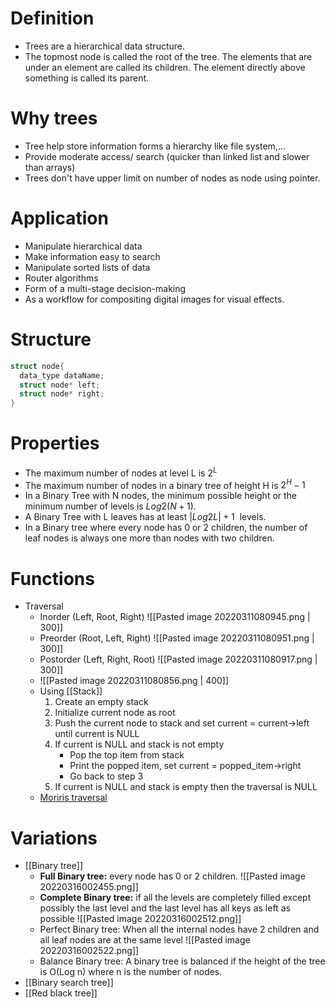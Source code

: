 # Definition
- Trees are a hierarchical data structure.
- The topmost node is called the root of the tree. The elements that are under an element are called its children. The element directly above something is called its parent.
# Why trees
- Tree help store information forms a hierarchy like file system,...
- Provide moderate access/ search (quicker than linked list and slower than arrays)
- Trees don't have upper limit on number of nodes as node using pointer.
# Application
- Manipulate hierarchical data
- Make information easy to search
- Manipulate sorted lists of data
- Router algorithms
- Form of a multi-stage decision-making
- As a workflow for compositing digital images for visual effects.
# Structure
``````c
struct node{
  data_type dataName;
  struct node* left;
  struct node* right;
}
``````
# Properties
- The maximum number of nodes at level L is $2^L$
- The maximum number of nodes in a binary tree of height H is $2^H - 1$
- In a Binary Tree with N nodes, the minimum possible height or the minimum number of levels is $Log2(N+1)$.
-  A Binary Tree with L leaves has at least $| Log2L |+ 1$  levels.
- In a Binary tree where every node has 0 or 2 children, the number of leaf nodes is always one more than nodes with two children.
# Functions 
- Traversal
	- Inorder (Left, Root, Right) 
	  ![[Pasted image 20220311080945.png | 300]]
	- Preorder (Root, Left, Right) 
	  ![[Pasted image 20220311080951.png | 300]]
	- Postorder (Left, Right, Root) 
	  ![[Pasted image 20220311080917.png | 300]]
	- ![[Pasted image 20220311080856.png | 400]]
	- Using [[Stack]]
		1. Create an empty stack
		2. Initialize current node as root
		3. Push the current node to stack and set current = current->left until current is NULL
		4. If current is NULL and stack is not empty
			- Pop the top item from stack
			- Print the popped item, set current = popped_item->right
			- Go back to step 3
		5. If current is NULL and stack is empty then the traversal is NULL
	- [Moriris traversal](https://www.educative.io/edpresso/what-is-morris-traversal)
# Variations
- [[Binary tree]]
	- **Full Binary tree:** every node has 0 or 2 children.
	  ![[Pasted image 20220316002455.png]]
	- **Complete Binary tree:** if all the levels are completely filled except possibly the last level and the last level has all keys as left as possible
	  ![[Pasted image 20220316002512.png]]
	- Perfect Binary tree: When all the internal nodes have 2 children and all leaf nodes are at the same level
	  ![[Pasted image 20220316002522.png]]
	- Balance Binary tree: A binary tree is balanced if the height of the tree is O(Log n) where n is the number of nodes.
- [[Binary search tree]]
- [[Red black tree]]